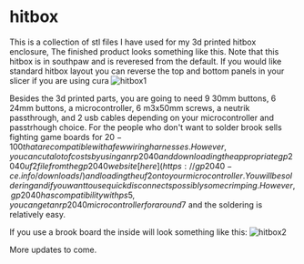 # hitbox
This is a collection of stl files I have used for my 3d printed hitbox enclosure, The finished product looks something like this. Note that this hitbox is in southpaw and is reveresed from the default. If you would like standard hitbox layout you can reverse the top and bottom panels in your slicer if you are using cura
![hitbox1](https://github.com/user-attachments/assets/1437a974-2694-491f-bec4-5ed376b029a6)

Besides the 3d printed parts, you are going to need 9 30mm buttons, 6 24mm buttons, a microcontroller, 6 m3x50mm screws, a neutrik passthrough, and 2 usb cables depending on your microcontroller and passtrhough choice. For the people who don't want to solder brook sells fighting game boards for $20-100 that are compatible with a few wiring harnesses. However, you can cut a lot of costs by using an rp2040 and downloading the appropriate gp2040 uf2 file from the gp2040 website [here](https://gp2040-ce.info/downloads/) and loading the uf2 onto your microcontroller. You will be soldering and if you want to use quick disconnects possibly some crimping. However, gp2040 has compatibility with ps5, you can get an rp2040 microcontroller for around 7$ and the soldering is relatively easy.

If you use a brook board the inside will look something like this:
![hitbox2](https://github.com/user-attachments/assets/d29c4182-70c0-422d-9ca0-2d47c5b20e95)

More updates to come.
